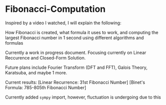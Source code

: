 # Fibonacci-Computation

Inspired by a video I watched, I will explain the following:

How Fibonacci is created, what formula it uses to work, and computing the largest Fibonacci number in 1 second using different algorithms and formulas

Currently a work in progress document. Focusing currently on Linear Reccurence and Closed-Form Solution.

Future plans include Fourier Transform (DFT and FFT), Galois Theory, Karatsuba, and maybe 1 more.

Current results: [Linear Recurrence: 31st Fibonacci Number] [Binet's Formula: 785-805th Fibonacci Number]

Currently added `sympy` import, however, fluctuation is undergoing due to this
